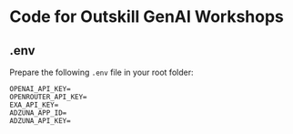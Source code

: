 # Code for Outskill GenAI Workshops

## .env
Prepare the following `.env` file in your root folder:
```
OPENAI_API_KEY=
OPENROUTER_API_KEY=
EXA_API_KEY=
ADZUNA_APP_ID=
ADZUNA_API_KEY=
```